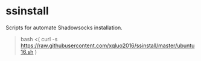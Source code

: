 # ssinstall

Scripts for automate Shadowsocks installation.

> bash <( curl -s https://raw.githubusercontent.com/xqluo2016/ssinstall/master/ubuntu16.sh )
